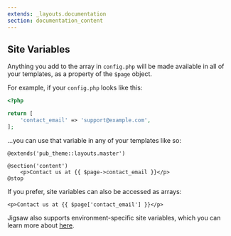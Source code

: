 ```yaml
---
extends: _layouts.documentation
section: documentation_content
---
```


## Site Variables

Anything you add to the array in `config.php` will be made available in all of your templates, as a property of the `$page` object.

For example, if your `config.php` looks like this:

```php
<?php

return [
    'contact_email' => 'support@example.com',
];
```

...you can use that variable in any of your templates like so:

```
@extends('pub_theme::layouts.master')

@section('content')
    <p>Contact us at {{ $page->contact_email }}</p>
@stop
```

If you prefer, site variables can also be accessed as arrays:

```
<p>Contact us at {{ $page['contact_email'] }}</p>
```

Jigsaw also supports environment-specific site variables, which you can learn more about [here](/docs/environments/).


